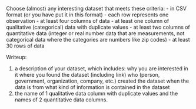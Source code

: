 Choose (almost) any interesting dataset that meets these criteria:
    - in CSV format (or you have put it in this format)
    - each row represents one observation
    - at least four columns of data
    - at least one column of qualitative (categorical) data with duplicate values
    - at least two columns of quantitative data (integer or real number data that are measurements, not categorical data where the categories are numbers like zip codes)
    - at least 30 rows of data

Writeup:
1) a description of your dataset, which includes:
why you are interested in it
where you found the dataset (including link)
who (person, government, organization, company, etc.) created the dataset
when the data is from
what kind of information is contained in the dataset
2) the name of 1 qualitative data column with duplicate values and the names of 2 quantitative data columns.